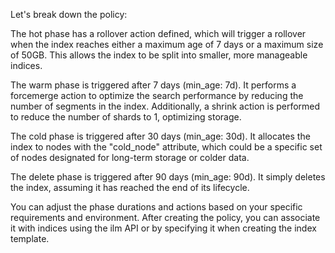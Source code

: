 Let's break down the policy:

The hot phase has a rollover action defined, which will trigger a rollover when the index reaches either a maximum age of 7 days or a maximum size of 50GB. This allows the index to be split into smaller, more manageable indices.

The warm phase is triggered after 7 days (min_age: 7d). It performs a forcemerge action to optimize the search performance by reducing the number of segments in the index. Additionally, a shrink action is performed to reduce the number of shards to 1, optimizing storage.

The cold phase is triggered after 30 days (min_age: 30d). It allocates the index to nodes with the "cold_node" attribute, which could be a specific set of nodes designated for long-term storage or colder data.

The delete phase is triggered after 90 days (min_age: 90d). It simply deletes the index, assuming it has reached the end of its lifecycle.

You can adjust the phase durations and actions based on your specific requirements and environment. After creating the policy, you can associate it with indices using the ilm API or by specifying it when creating the index template.

